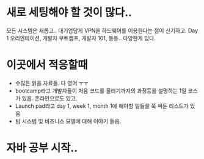 # 새로 세팅해야 할 것이 많다..
모든 시스템은 새롭고..
대기업답게 VPN을 하드웨어를 이용한다는 점이 신기하고.
Day 1 오리엔테이션, 개발자 부트캠프, 개발자 101, 등등.. 다양한게 있다.

# 이곳에서 적응할때
- 수많은 읽을 자료들. 다 영어 ㅜㅜ
- bootcamp라고 개발자들이 처음 코드를 올리기까지의 과정등을 설명하는 1일 코스가 있음. 온라인으로도 있고.
- Launch pad라고 day 1, week 1, month 1에 해야할 일들을 쭉 써둔 리스트가 있음
- 팀 시스템 및 비즈니스 모델에 대해 이야기 들음.

# 자바 공부 시작..



